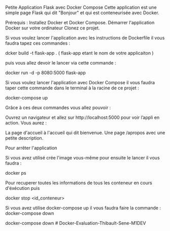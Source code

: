 Petite Application Flask avec Docker Compose
Cette application est une simple page Flask qui dit "Bonjour" et qui est conteneurisée avec Docker.

Prérequis : 
Installez Docker et Docker Compose.
Démarrer l'application Docker sur votre ordinateur 
Clonez ce projet.

Si vous voulez lancer l'application avec les instructions de Dockerfile il vous faudra tapez ces commandes :

dcker build -t flask-app .   ( flask-app etant le nom de votre applicaiton )

puis vous allez devoir le lancer via cette commande : 

docker run -d -p 8080:5000 flask-app

Si vous voulez lancer l'application avec Docker Compose il vous faudra taper cette commande dans le terminal à la racine de ce projet : 

docker-compose up

Grâce à ces deux commandes vous allez pouvoir : 

Ouvrez un navigateur et allez sur http://localhost:5000 pour voir l’appli en action. Vous aurez :

La page d'accueil à l'accueil qui dit bienvenue.
Une page /apropos avec une petite description.


Pour arrêter l'application 

Si vous avez utilisé crée l'image vous-même pour ensuite le lancer il vous faudra :

docker ps

Pour recuperer toutes les informations de tous les conteneur en cours d'éxécution puis

docker stop <id_conteneur>


Si vous avez utilise docker-compose up il vous faudra faire la commande :
docker-compose down



docker-compose down
#   D o c k e r - E v a l u a t i o n - T h i b a u l t - S e n e - M 1 D E V  
 